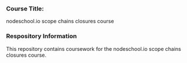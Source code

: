 ### Course Title: 
nodeschool.io scope chains closures course

### Respository Information
This repository contains coursework for the nodeschool.io scope chains closures course.
